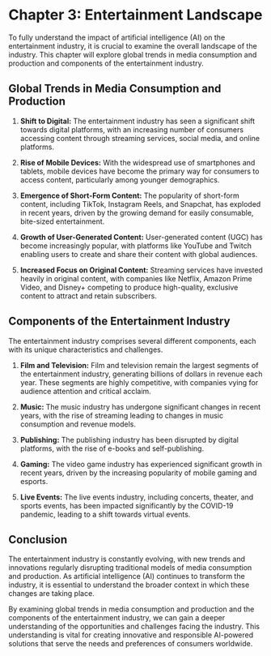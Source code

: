 Chapter 3: Entertainment Landscape
==================================

To fully understand the impact of artificial intelligence (AI) on the entertainment industry, it is crucial to examine the overall landscape of the industry. This chapter will explore global trends in media consumption and production and components of the entertainment industry.

Global Trends in Media Consumption and Production
-------------------------------------------------

1. **Shift to Digital:** The entertainment industry has seen a significant shift towards digital platforms, with an increasing number of consumers accessing content through streaming services, social media, and online platforms.

2. **Rise of Mobile Devices:** With the widespread use of smartphones and tablets, mobile devices have become the primary way for consumers to access content, particularly among younger demographics.

3. **Emergence of Short-Form Content:** The popularity of short-form content, including TikTok, Instagram Reels, and Snapchat, has exploded in recent years, driven by the growing demand for easily consumable, bite-sized entertainment.

4. **Growth of User-Generated Content:** User-generated content (UGC) has become increasingly popular, with platforms like YouTube and Twitch enabling users to create and share their content with global audiences.

5. **Increased Focus on Original Content:** Streaming services have invested heavily in original content, with companies like Netflix, Amazon Prime Video, and Disney+ competing to produce high-quality, exclusive content to attract and retain subscribers.

Components of the Entertainment Industry
----------------------------------------

The entertainment industry comprises several different components, each with its unique characteristics and challenges.

1. **Film and Television:** Film and television remain the largest segments of the entertainment industry, generating billions of dollars in revenue each year. These segments are highly competitive, with companies vying for audience attention and critical acclaim.

2. **Music:** The music industry has undergone significant changes in recent years, with the rise of streaming leading to changes in music consumption and revenue models.

3. **Publishing:** The publishing industry has been disrupted by digital platforms, with the rise of e-books and self-publishing.

4. **Gaming:** The video game industry has experienced significant growth in recent years, driven by the increasing popularity of mobile gaming and esports.

5. **Live Events:** The live events industry, including concerts, theater, and sports events, has been impacted significantly by the COVID-19 pandemic, leading to a shift towards virtual events.

Conclusion
----------

The entertainment industry is constantly evolving, with new trends and innovations regularly disrupting traditional models of media consumption and production. As artificial intelligence (AI) continues to transform the industry, it is essential to understand the broader context in which these changes are taking place.

By examining global trends in media consumption and production and the components of the entertainment industry, we can gain a deeper understanding of the opportunities and challenges facing the industry. This understanding is vital for creating innovative and responsible AI-powered solutions that serve the needs and preferences of consumers worldwide.
